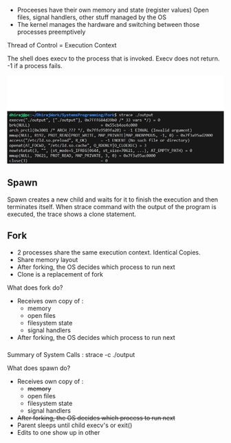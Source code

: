  * Proceeses have their own memory and state (register values)
 Open files, signal handlers, other stuff managed by the OS
 * The kernel manages the hardware and switching between those processes preemptively

Thread of Control = Execution Context

The shell does execv to the process that is invoked. Execv does not return. -1 if a process fails.

![Shell Invoking Execv](Images/Shell_Invoking_Execv.jpg)

## Spawn
Spawn creates a new child and waits for it to finish the execution and then terminates itself.
When strace command with the output of the program is executed, the trace shows a clone statement.

## Fork
* 2 processes share the same execution context. Identical Copies.
* Share memory layout
* After forking, the OS decides which process to run next
* Clone is a replacement of fork

What does fork do?
* Receives own copy of :
    * memory
    * open files
    * filesystem state
    * signal handlers
* After forking, the OS decides which process to run next

### 
Summary of System Calls : strace -c ./output

What does spawn do?
* Receives own copy of :
    * ~~memory~~
    * open files
    * filesystem state
    * signal handlers
* ~~After forking, the OS decides which process to run next~~
* Parent sleeps until child execv's or exit()
* Edits to one show up in other